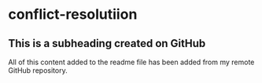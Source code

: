 # conflict-resolutiion

## This is a subheading created on GitHub

All of this content added to the readme file has been added from my remote GitHub repository.